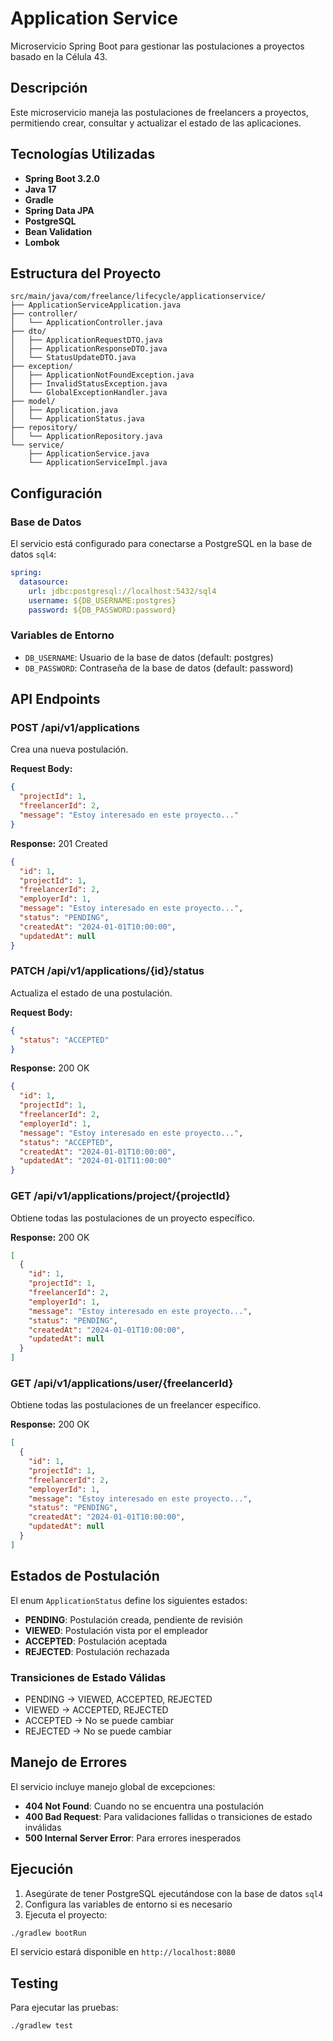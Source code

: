 # Application Service

Microservicio Spring Boot para gestionar las postulaciones a proyectos basado en la Célula 43.

## Descripción

Este microservicio maneja las postulaciones de freelancers a proyectos, permitiendo crear, consultar y actualizar el estado de las aplicaciones.

## Tecnologías Utilizadas

- **Spring Boot 3.2.0**
- **Java 17**
- **Gradle**
- **Spring Data JPA**
- **PostgreSQL**
- **Bean Validation**
- **Lombok**

## Estructura del Proyecto

```
src/main/java/com/freelance/lifecycle/applicationservice/
├── ApplicationServiceApplication.java
├── controller/
│   └── ApplicationController.java
├── dto/
│   ├── ApplicationRequestDTO.java
│   ├── ApplicationResponseDTO.java
│   └── StatusUpdateDTO.java
├── exception/
│   ├── ApplicationNotFoundException.java
│   ├── InvalidStatusException.java
│   └── GlobalExceptionHandler.java
├── model/
│   ├── Application.java
│   └── ApplicationStatus.java
├── repository/
│   └── ApplicationRepository.java
└── service/
    ├── ApplicationService.java
    └── ApplicationServiceImpl.java
```

## Configuración

### Base de Datos

El servicio está configurado para conectarse a PostgreSQL en la base de datos `sql4`:

```yaml
spring:
  datasource:
    url: jdbc:postgresql://localhost:5432/sql4
    username: ${DB_USERNAME:postgres}
    password: ${DB_PASSWORD:password}
```

### Variables de Entorno

- `DB_USERNAME`: Usuario de la base de datos (default: postgres)
- `DB_PASSWORD`: Contraseña de la base de datos (default: password)

## API Endpoints

### POST /api/v1/applications
Crea una nueva postulación.

**Request Body:**
```json
{
  "projectId": 1,
  "freelancerId": 2,
  "message": "Estoy interesado en este proyecto..."
}
```

**Response:** 201 Created
```json
{
  "id": 1,
  "projectId": 1,
  "freelancerId": 2,
  "employerId": 1,
  "message": "Estoy interesado en este proyecto...",
  "status": "PENDING",
  "createdAt": "2024-01-01T10:00:00",
  "updatedAt": null
}
```

### PATCH /api/v1/applications/{id}/status
Actualiza el estado de una postulación.

**Request Body:**
```json
{
  "status": "ACCEPTED"
}
```

**Response:** 200 OK
```json
{
  "id": 1,
  "projectId": 1,
  "freelancerId": 2,
  "employerId": 1,
  "message": "Estoy interesado en este proyecto...",
  "status": "ACCEPTED",
  "createdAt": "2024-01-01T10:00:00",
  "updatedAt": "2024-01-01T11:00:00"
}
```

### GET /api/v1/applications/project/{projectId}
Obtiene todas las postulaciones de un proyecto específico.

**Response:** 200 OK
```json
[
  {
    "id": 1,
    "projectId": 1,
    "freelancerId": 2,
    "employerId": 1,
    "message": "Estoy interesado en este proyecto...",
    "status": "PENDING",
    "createdAt": "2024-01-01T10:00:00",
    "updatedAt": null
  }
]
```

### GET /api/v1/applications/user/{freelancerId}
Obtiene todas las postulaciones de un freelancer específico.

**Response:** 200 OK
```json
[
  {
    "id": 1,
    "projectId": 1,
    "freelancerId": 2,
    "employerId": 1,
    "message": "Estoy interesado en este proyecto...",
    "status": "PENDING",
    "createdAt": "2024-01-01T10:00:00",
    "updatedAt": null
  }
]
```

## Estados de Postulación

El enum `ApplicationStatus` define los siguientes estados:

- **PENDING**: Postulación creada, pendiente de revisión
- **VIEWED**: Postulación vista por el empleador
- **ACCEPTED**: Postulación aceptada
- **REJECTED**: Postulación rechazada

### Transiciones de Estado Válidas

- PENDING → VIEWED, ACCEPTED, REJECTED
- VIEWED → ACCEPTED, REJECTED
- ACCEPTED → No se puede cambiar
- REJECTED → No se puede cambiar

## Manejo de Errores

El servicio incluye manejo global de excepciones:

- **404 Not Found**: Cuando no se encuentra una postulación
- **400 Bad Request**: Para validaciones fallidas o transiciones de estado inválidas
- **500 Internal Server Error**: Para errores inesperados

## Ejecución

1. Asegúrate de tener PostgreSQL ejecutándose con la base de datos `sql4`
2. Configura las variables de entorno si es necesario
3. Ejecuta el proyecto:

```bash
./gradlew bootRun
```

El servicio estará disponible en `http://localhost:8080`

## Testing

Para ejecutar las pruebas:

```bash
./gradlew test
```